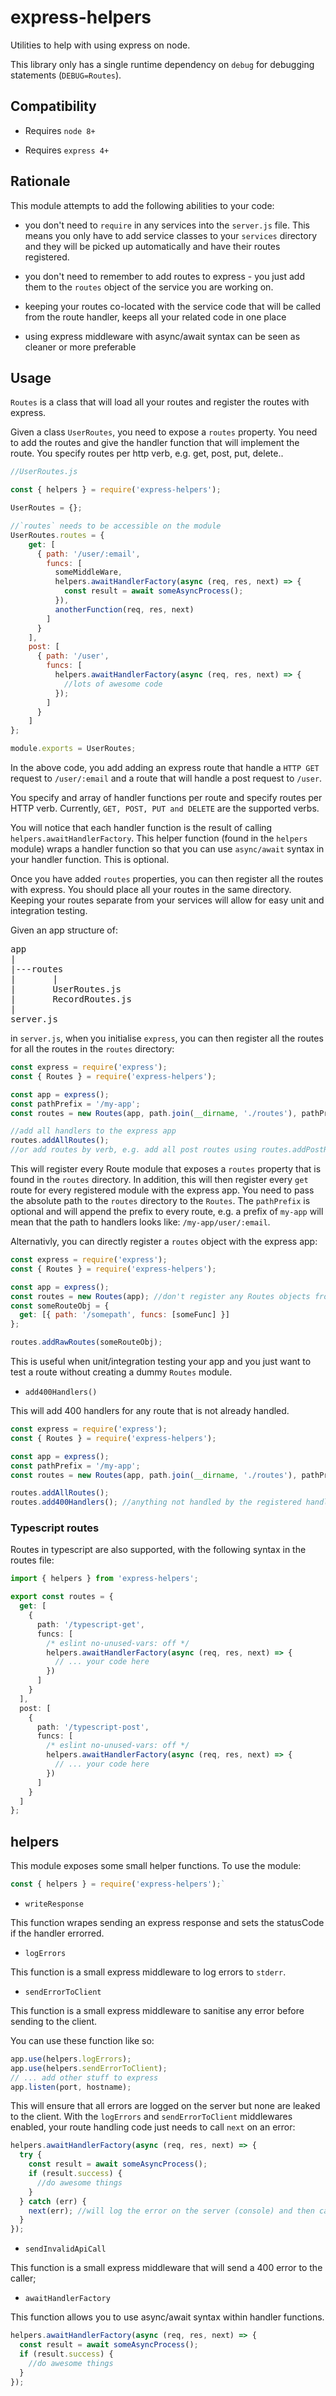 # express-helpers

Utilities to help with using express on node.

This library only has a single runtime dependency on `debug` for debugging statements (`DEBUG=Routes`).

## Compatibility

- Requires `node 8+`

- Requires `express 4+`

## Rationale

This module attempts to add the following abilities to your code:

- you don't need to `require` in any services into the `server.js` file. This means you only have to add service classes to your `services` directory and they will be picked up automatically and have their routes registered.

- you don't need to remember to add routes to express - you just add them to the `routes` object of the service you are working on.

- keeping your routes co-located with the service code that will be called from the route handler, keeps all your related code in one place

- using express middleware with async/await syntax can be seen as cleaner or more preferable

## Usage

`Routes` is a class that will load all your routes and register the routes with express.

Given a class `UserRoutes`, you need to expose a `routes` property. You need to add the routes and give the handler function that will implement the route.
You specify routes per http verb, e.g. get, post, put, delete..

```javascript
//UserRoutes.js

const { helpers } = require('express-helpers');

UserRoutes = {};

//`routes` needs to be accessible on the module
UserRoutes.routes = {
    get: [
      { path: '/user/:email',
        funcs: [
          someMiddleWare,
          helpers.awaitHandlerFactory(async (req, res, next) => {
            const result = await someAsyncProcess();
          }),
          anotherFunction(req, res, next)
        ]
      }
    ],
    post: [
      { path: '/user',
        funcs: [
          helpers.awaitHandlerFactory(async (req, res, next) => {
            //lots of awesome code
          });
        ]
      }
    ]
};

module.exports = UserRoutes;
```

In the above code, you add adding an express route that handle a `HTTP GET` request to `/user/:email` and a route that
will handle a post request to `/user`.

You specify and array of handler functions per route and specify routes per HTTP verb.
Currently, `GET, POST, PUT and DELETE` are the supported verbs.

You will notice that each handler function is the result of calling `helpers.awaitHandlerFactory`. This helper
function (found in the `helpers` module) wraps a handler function so that you can use `async/await` syntax in your handler function. This is optional.

Once you have added `routes` properties, you can then register all the routes with express. You should place all your routes in the same directory.
Keeping your routes separate from your services will allow for easy unit and integration testing.

Given an app structure of:

<pre>
app
|
|---routes
|       |
|       UserRoutes.js
|       RecordRoutes.js
|
server.js
</pre>

in `server.js`, when you initialise `express`, you can then register all the routes for all the routes in the `routes` directory:

```javascript
const express = require('express');
const { Routes } = require('express-helpers');

const app = express();
const pathPrefix = '/my-app';
const routes = new Routes(app, path.join(__dirname, './routes'), pathPrefix);

//add all handlers to the express app
routes.addAllRoutes();
//or add routes by verb, e.g. add all post routes using routes.addPostRoutes(), or add all delete routes..
```

This will register every Route module that exposes a `routes` property that is found in the `routes` directory.
In addition, this will then register every `get` route for every registered module with the express app.
You need to pass the absolute path to the `routes` directory to the `Routes`.
The `pathPrefix` is optional and will append the prefix to every route, e.g. a prefix of `my-app` will mean that the path to handlers looks like: `/my-app/user/:email`.

Alternativly, you can directly register a `routes` object with the express app:

```javascript
const express = require('express');
const { Routes } = require('express-helpers');

const app = express();
const routes = new Routes(app); //don't register any Routes objects from a directory
const someRouteObj = {
  get: [{ path: '/somepath', funcs: [someFunc] }]
};

routes.addRawRoutes(someRouteObj);
```

This is useful when unit/integration testing your app and you just want to test a route without creating a dummy `Routes` module.

- `add400Handlers()`

This will add 400 handlers for any route that is not already handled.

```javascript
const express = require('express');
const { Routes } = require('express-helpers');

const app = express();
const pathPrefix = '/my-app';
const routes = new Routes(app, path.join(__dirname, './routes'), pathPrefix);

routes.addAllRoutes();
routes.add400Handlers(); //anything not handled by the registered handlers will end up here.
```

### Typescript routes

Routes in typescript are also supported, with the following syntax in the routes file:

```typescript
import { helpers } from 'express-helpers';

export const routes = {
  get: [
    {
      path: '/typescript-get',
      funcs: [
        /* eslint no-unused-vars: off */
        helpers.awaitHandlerFactory(async (req, res, next) => {
          // ... your code here
        })
      ]
    }
  ],
  post: [
    {
      path: '/typescript-post',
      funcs: [
        /* eslint no-unused-vars: off */
        helpers.awaitHandlerFactory(async (req, res, next) => {
          // ... your code here
        })
      ]
    }
  ]
};
```

## helpers

This module exposes some small helper functions.
To use the module:

```javascript
const { helpers } = require('express-helpers');`
```

- `writeResponse`

This function wrapes sending an express response and sets the statusCode if the handler errorred.

- `logErrors`

This function is a small express middleware to log errors to `stderr`.

- `sendErrorToClient`

This function is a small express middleware to sanitise any error before sending to the client.

You can use these function like so:

```javascript
app.use(helpers.logErrors);
app.use(helpers.sendErrorToClient);
// ... add other stuff to express
app.listen(port, hostname);
```

This will ensure that all errors are logged on the server but none are leaked to the client.
With the `logErrors` and `sendErrorToClient` middlewares enabled, your route handling code just needs to call `next` on an error:

```javascript
helpers.awaitHandlerFactory(async (req, res, next) => {
  try {
    const result = await someAsyncProcess();
    if (result.success) {
      //do awesome things
    }
  } catch (err) {
    next(err); //will log the error on the server (console) and then call `sendErrorToClient` with the error;
  }
});
```

- `sendInvalidApiCall`

This function is a small express middleware that will send a 400 error to the caller;

- `awaitHandlerFactory`

This function allows you to use async/await syntax within handler functions.

```javascript
helpers.awaitHandlerFactory(async (req, res, next) => {
  const result = await someAsyncProcess();
  if (result.success) {
    //do awesome things
  }
});
```
